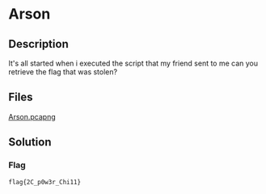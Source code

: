 # Arson

## Description

It's all started when i executed the script that my friend sent to me can you retrieve the flag that was stolen?

## Files

[Arson.pcapng](./Arson.pcapng)

## Solution

### Flag

```text
flag{2C_p0w3r_Chi11}
```
